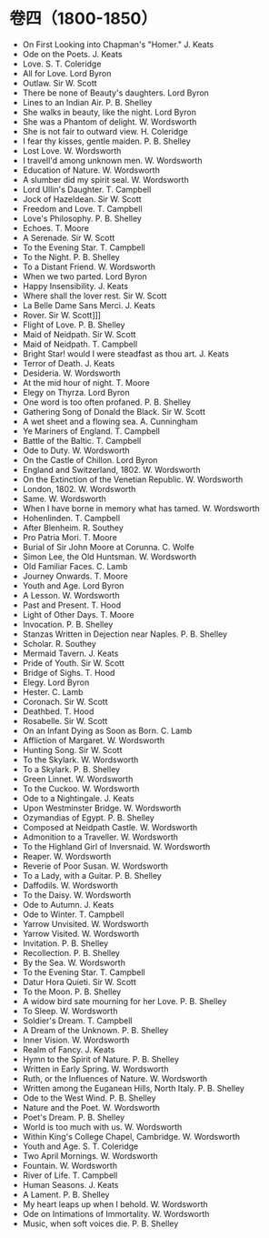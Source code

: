 # 卷四（1800-1850）
* On First Looking into Chapman's "Homer." J. Keats
* Ode on the Poets. J. Keats
* Love. S. T. Coleridge
* All for Love. Lord Byron
* Outlaw. Sir W. Scott
* There be none of Beauty's daughters. Lord Byron
* Lines to an Indian Air. P. B. Shelley
* She walks in beauty, like the night. Lord Byron
* She was a Phantom of delight. W. Wordsworth
* She is not fair to outward view. H. Coleridge
* I fear thy kisses, gentle maiden. P. B. Shelley
* Lost Love. W. Wordsworth
* I travell'd among unknown men. W. Wordsworth
* Education of Nature. W. Wordsworth
* A slumber did my spirit seal. W. Wordsworth
* Lord Ullin's Daughter. T. Campbell
* Jock of Hazeldean. Sir W. Scott
* Freedom and Love. T. Campbell
* Love's Philosophy. P. B. Shelley
* Echoes. T. Moore
* A Serenade. Sir W. Scott
* To the Evening Star. T. Campbell
* To the Night. P. B. Shelley
* To a Distant Friend. W. Wordsworth
* When we two parted. Lord Byron
* Happy Insensibility. J. Keats
* Where shall the lover rest. Sir W. Scott
* La Belle Dame Sans Merci. J. Keats
* Rover. Sir W. Scott]]]
* Flight of Love. P. B. Shelley
* Maid of Neidpath. Sir W. Scott
* Maid of Neidpath. T. Campbell
* Bright Star! would I were steadfast as thou art. J. Keats
* Terror of Death. J. Keats
* Desideria. W. Wordsworth
* At the mid hour of night. T. Moore
* Elegy on Thyrza. Lord Byron
* One word is too often profaned. P. B. Shelley
* Gathering Song of Donald the Black. Sir W. Scott
* A wet sheet and a flowing sea. A. Cunningham
* Ye Mariners of England. T. Campbell
* Battle of the Baltic. T. Campbell
* Ode to Duty. W. Wordsworth
* On the Castle of Chillon. Lord Byron
* England and Switzerland, 1802. W. Wordsworth
* On the Extinction of the Venetian Republic. W. Wordsworth
* London, 1802. W. Wordsworth
* Same. W. Wordsworth
* When I have borne in memory what has tamed. W. Wordsworth
* Hohenlinden. T. Campbell
* After Blenheim. R. Southey
* Pro Patria Mori. T. Moore
* Burial of Sir John Moore at Corunna. C. Wolfe
* Simon Lee, the Old Huntsman. W. Wordsworth
* Old Familiar Faces. C. Lamb
* Journey Onwards. T. Moore
* Youth and Age. Lord Byron
* A Lesson. W. Wordsworth
* Past and Present. T. Hood
* Light of Other Days. T. Moore
* Invocation. P. B. Shelley
* Stanzas Written in Dejection near Naples. P. B. Shelley
* Scholar. R. Southey
* Mermaid Tavern. J. Keats
* Pride of Youth. Sir W. Scott
* Bridge of Sighs. T. Hood
* Elegy. Lord Byron
* Hester. C. Lamb
* Coronach. Sir W. Scott
* Deathbed. T. Hood
* Rosabelle. Sir W. Scott
* On an Infant Dying as Soon as Born. C. Lamb
* Affliction of Margaret. W. Wordsworth
* Hunting Song. Sir W. Scott
* To the Skylark. W. Wordsworth
* To a Skylark. P. B. Shelley
* Green Linnet. W. Wordsworth
* To the Cuckoo. W. Wordsworth
* Ode to a Nightingale. J. Keats
* Upon Westminster Bridge. W. Wordsworth
* Ozymandias of Egypt. P. B. Shelley
* Composed at Neidpath Castle. W. Wordsworth
* Admonition to a Traveller. W. Wordsworth
* To the Highland Girl of Inversnaid. W. Wordsworth
* Reaper. W. Wordsworth
* Reverie of Poor Susan. W. Wordsworth
* To a Lady, with a Guitar. P. B. Shelley
* Daffodils. W. Wordsworth
* To the Daisy. W. Wordsworth
* Ode to Autumn. J. Keats
* Ode to Winter. T. Campbell
* Yarrow Unvisited. W. Wordsworth
* Yarrow Visited. W. Wordsworth
* Invitation. P. B. Shelley
* Recollection. P. B. Shelley
* By the Sea. W. Wordsworth
* To the Evening Star. T. Campbell
* Datur Hora Quieti. Sir W. Scott
* To the Moon. P. B. Shelley
* A widow bird sate mourning for her Love. P. B. Shelley
* To Sleep. W. Wordsworth
* Soldier's Dream. T. Campbell
* A Dream of the Unknown. P. B. Shelley
* Inner Vision. W. Wordsworth
* Realm of Fancy. J. Keats
* Hymn to the Spirit of Nature. P. B. Shelley
* Written in Early Spring. W. Wordsworth
* Ruth, or the Influences of Nature. W. Wordsworth
* Written among the Euganean Hills, North Italy. P. B. Shelley
* Ode to the West Wind. P. B. Shelley
* Nature and the Poet. W. Wordsworth
* Poet's Dream. P. B. Shelley
* World is too much with us. W. Wordsworth
* Within King's College Chapel, Cambridge. W. Wordsworth
* Youth and Age. S. T. Coleridge
* Two April Mornings. W. Wordsworth
* Fountain. W. Wordsworth
* River of Life. T. Campbell
* Human Seasons. J. Keats
* A Lament. P. B. Shelley
* My heart leaps up when I behold. W. Wordsworth
* Ode on Intimations of Immortality. W. Wordsworth
* Music, when soft voices die. P. B. Shelley